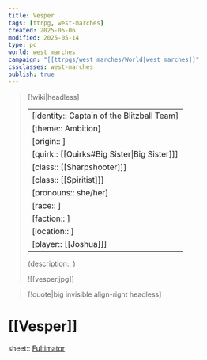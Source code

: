 ```yaml
---
title: Vesper
tags: [ttrpg, west-marches]
created: 2025-05-06
modified: 2025-05-14
type: pc
world: west marches
campaign: "[[ttrpgs/west marches/World|west marches]]"
cssclasses: west-marches
publish: true
---
```


> [!wiki|headless]
>
> |               |
> | ------------- |
> | [identity:: Captain of the Blitzball Team] |
> | [theme:: Ambition] |
> | [origin:: ] |
> | [quirk:: [[Quirks#Big Sister\|Big Sister]]] |
> | [class:: [[Sharpshooter]]] |
> | [class:: [[Spiritist]]] |
> | [pronouns:: she/her] |
> | [race:: ] |
> | [faction:: ] |
> | [location:: ] |
> | [player:: [[Joshua]]] |
>
> (description:: )
>
> ![[vesper.jpg]]

> [!quote|big invisible align-right headless]

# [[Vesper]]

sheet:: [Fultimator](https://fultimator.com/pc-gallery/mcpEANyybE5ClqyFPsn5)
